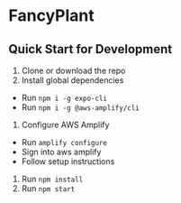 # FancyPlant

## Quick Start for Development

1. Clone or download the repo
1. Install global dependencies
  - Run `npm i -g expo-cli`
  - Run `npm i -g @aws-amplify/cli`
1. Configure AWS Amplify
  - Run `amplify configure`
  - Sign into aws amplify
  - Follow setup instructions
1. Run `npm install`
1. Run `npm start`
